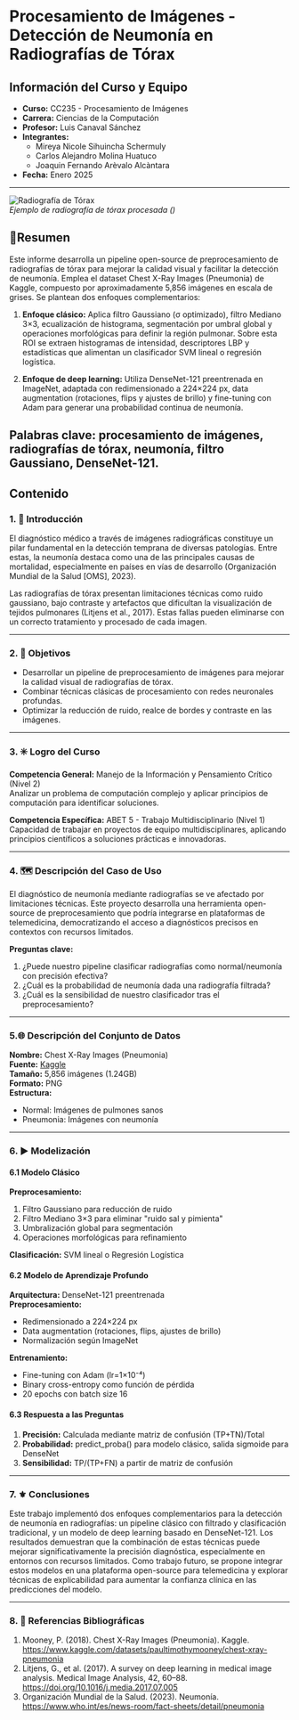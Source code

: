 # Procesamiento de Imágenes - Detección de Neumonía en Radiografías de Tórax

## Información del Curso y Equipo
- **Curso:** CC235 - Procesamiento de Imágenes
- **Carrera:** Ciencias de la Computación
- **Profesor:** Luis Canaval Sánchez
- **Integrantes:**
  - Mireya Nicole Sihuincha Schermuly
  - Carlos Alejandro Molina Huatuco
  - Joaquin Fernando Arèvalo Alcàntara
- **Fecha:** Enero 2025
---
![Radiografía de Tórax]()  
*Ejemplo de radiografía de tórax procesada ()*

## 📌Resumen
Este informe desarrolla un pipeline open-source de preprocesamiento de radiografías de tórax para mejorar la calidad visual y facilitar la detección de neumonía. Emplea el dataset Chest X-Ray Images (Pneumonia) de Kaggle, compuesto por aproximadamente 5,856 imágenes en escala de grises. Se plantean dos enfoques complementarios:

1. **Enfoque clásico:** Aplica filtro Gaussiano (σ optimizado), filtro Mediano 3×3, ecualización de histograma, segmentación por umbral global y operaciones morfológicas para definir la región pulmonar. Sobre esta ROI se extraen histogramas de intensidad, descriptores LBP y estadísticas que alimentan un clasificador SVM lineal o regresión logística.

2. **Enfoque de deep learning:** Utiliza DenseNet-121 preentrenada en ImageNet, adaptada con redimensionado a 224×224 px, data augmentation (rotaciones, flips y ajustes de brillo) y fine-tuning con Adam para generar una probabilidad continua de neumonía.

**Palabras clave:** procesamiento de imágenes, radiografías de tórax, neumonía, filtro Gaussiano, DenseNet-121.
--- 

## Contenido

### 1. 📖 Introducción
El diagnóstico médico a través de imágenes radiográficas constituye un pilar fundamental en la detección temprana de diversas patologías. Entre estas, la neumonía destaca como una de las principales causas de mortalidad, especialmente en países en vías de desarrollo (Organización Mundial de la Salud [OMS], 2023). 

Las radiografías de tórax presentan limitaciones técnicas como ruido gaussiano, bajo contraste y artefactos que dificultan la visualización de tejidos pulmonares (Litjens et al., 2017). Estas fallas pueden eliminarse con un correcto tratamiento y procesado de cada imagen.

---
### 2. 🎯 Objetivos
- Desarrollar un pipeline de preprocesamiento de imágenes para mejorar la calidad visual de radiografías de tórax.
- Combinar técnicas clásicas de procesamiento con redes neuronales profundas.
- Optimizar la reducción de ruido, realce de bordes y contraste en las imágenes.
---

### 3. ✳️ Logro del Curso
**Competencia General:** Manejo de la Información y Pensamiento Crítico (Nivel 2)  
Analizar un problema de computación complejo y aplicar principios de computación para identificar soluciones.

**Competencia Específica:** ABET 5 - Trabajo Multidisciplinario (Nivel 1)  
Capacidad de trabajar en proyectos de equipo multidisciplinares, aplicando principios científicos a soluciones prácticas e innovadoras.

---

### 4. 🗺️  Descripción del Caso de Uso
El diagnóstico de neumonía mediante radiografías se ve afectado por limitaciones técnicas. Este proyecto desarrolla una herramienta open-source de preprocesamiento que podría integrarse en plataformas de telemedicina, democratizando el acceso a diagnósticos precisos en contextos con recursos limitados.

**Preguntas clave:**
1. ¿Puede nuestro pipeline clasificar radiografías como normal/neumonía con precisión efectiva?
2. ¿Cuál es la probabilidad de neumonía dada una radiografía filtrada?
3. ¿Cuál es la sensibilidad de nuestro clasificador tras el preprocesamiento?

---
### 5.🌐 Descripción del Conjunto de Datos
**Nombre:** Chest X-Ray Images (Pneumonia)  
**Fuente:** [Kaggle](https://www.kaggle.com/paultimothymooney/chest-xray-pneumonia)  
**Tamaño:** 5,856 imágenes (1.24GB)  
**Formato:** PNG  
**Estructura:**
- Normal: Imágenes de pulmones sanos
- Pneumonia: Imágenes con neumonía

---
### 6. ▶️ Modelización

#### 6.1 Modelo Clásico
**Preprocesamiento:**
1. Filtro Gaussiano para reducción de ruido
2. Filtro Mediano 3×3 para eliminar "ruido sal y pimienta"
3. Umbralización global para segmentación
4. Operaciones morfológicas para refinamiento

**Clasificación:** SVM lineal o Regresión Logística

#### 6.2 Modelo de Aprendizaje Profundo
**Arquitectura:** DenseNet-121 preentrenada  
**Preprocesamiento:**
- Redimensionado a 224×224 px
- Data augmentation (rotaciones, flips, ajustes de brillo)
- Normalización según ImageNet

**Entrenamiento:**
- Fine-tuning con Adam (lr=1×10⁻⁴)
- Binary cross-entropy como función de pérdida
- 20 epochs con batch size 16

#### 6.3 Respuesta a las Preguntas
1. **Precisión:** Calculada mediante matriz de confusión (TP+TN)/Total
2. **Probabilidad:** predict_proba() para modelo clásico, salida sigmoide para DenseNet
3. **Sensibilidad:** TP/(TP+FN) a partir de matriz de confusión
---
### 7. ⚜️ Conclusiones
Este trabajo implementó dos enfoques complementarios para la detección de neumonía en radiografías: un pipeline clásico con filtrado y clasificación tradicional, y un modelo de deep learning basado en DenseNet-121. Los resultados demuestran que la combinación de estas técnicas puede mejorar significativamente la precisión diagnóstica, especialmente en entornos con recursos limitados. Como trabajo futuro, se propone integrar estos modelos en una plataforma open-source para telemedicina y explorar técnicas de explicabilidad para aumentar la confianza clínica en las predicciones del modelo.

---
### 8. 🔆 Referencias Bibliográficas
1. Mooney, P. (2018). Chest X-Ray Images (Pneumonia). Kaggle. https://www.kaggle.com/datasets/paultimothymooney/chest-xray-pneumonia
2. Litjens, G., et al. (2017). A survey on deep learning in medical image analysis. Medical Image Analysis, 42, 60–88. https://doi.org/10.1016/j.media.2017.07.005
3. Organización Mundial de la Salud. (2023). Neumonía. https://www.who.int/es/news-room/fact-sheets/detail/pneumonia
